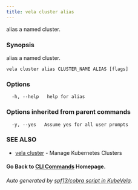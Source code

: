 ```yaml
---
title: vela cluster alias
---
```


alias a named cluster.

### Synopsis

alias a named cluster.

```
vela cluster alias CLUSTER_NAME ALIAS [flags]
```

### Options

```
  -h, --help   help for alias
```

### Options inherited from parent commands

```
  -y, --yes   Assume yes for all user prompts
```

### SEE ALSO

* [vela cluster](vela_cluster)	 - Manage Kubernetes Clusters

#### Go Back to [CLI Commands](vela) Homepage.


###### Auto generated by [spf13/cobra script in KubeVela](https://github.com/kubevela/kubevela/tree/master/hack/docgen).
